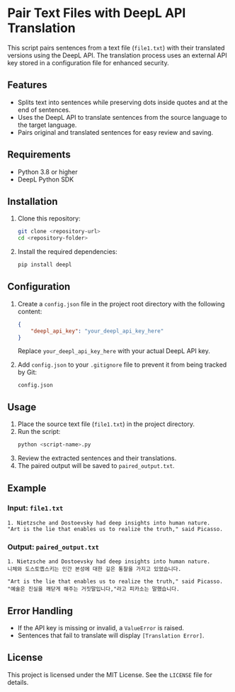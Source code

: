 # Pair Text Files with DeepL API Translation

This script pairs sentences from a text file (`file1.txt`) with their translated versions using the DeepL API. The translation process uses an external API key stored in a configuration file for enhanced security.

## Features
- Splits text into sentences while preserving dots inside quotes and at the end of sentences.
- Uses the DeepL API to translate sentences from the source language to the target language.
- Pairs original and translated sentences for easy review and saving.

## Requirements
- Python 3.8 or higher
- DeepL Python SDK

## Installation
1. Clone this repository:
   ```bash
   git clone <repository-url>
   cd <repository-folder>
   ```
2. Install the required dependencies:
   ```bash
   pip install deepl
   ```

## Configuration
1. Create a `config.json` file in the project root directory with the following content:
   ```json
   {
       "deepl_api_key": "your_deepl_api_key_here"
   }
   ```
   Replace `your_deepl_api_key_here` with your actual DeepL API key.

2. Add `config.json` to your `.gitignore` file to prevent it from being tracked by Git:
   ```
   config.json
   ```

## Usage
1. Place the source text file (`file1.txt`) in the project directory.
2. Run the script:
   ```bash
   python <script-name>.py
   ```
3. Review the extracted sentences and their translations.
4. The paired output will be saved to `paired_output.txt`.

## Example
### Input: `file1.txt`
```
1. Nietzsche and Dostoevsky had deep insights into human nature.
"Art is the lie that enables us to realize the truth," said Picasso.
```

### Output: `paired_output.txt`
```
1. Nietzsche and Dostoevsky had deep insights into human nature.
니체와 도스토옙스키는 인간 본성에 대한 깊은 통찰을 가지고 있었습니다.

"Art is the lie that enables us to realize the truth," said Picasso.
"예술은 진실을 깨닫게 해주는 거짓말입니다,"라고 피카소는 말했습니다.

```

## Error Handling
- If the API key is missing or invalid, a `ValueError` is raised.
- Sentences that fail to translate will display `[Translation Error]`.

## License
This project is licensed under the MIT License. See the `LICENSE` file for details.

